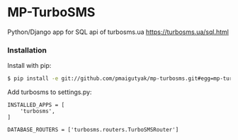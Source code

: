 # MP-TurboSMS

Python/Django app for SQL api of turbosms.ua https://turbosms.ua/sql.html

### Installation

Install with pip:

```sh
$ pip install -e git://github.com/pmaigutyak/mp-turbosms.git#egg=mp-turbosms
```

Add turbosms to settings.py:
```
INSTALLED_APPS = [
    'turbosms',
]

DATABASE_ROUTERS = ['turbosms.routers.TurboSMSRouter']
```

